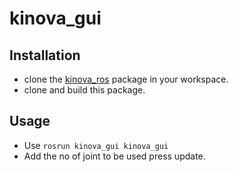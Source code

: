 # kinova_gui

## Installation

- clone the [kinova_ros](https://github.com/Kinovarobotics/kinova-ros) package in your workspace.
- clone and build this package.

## Usage
- Use `rosrun kinova_gui kinova_gui`
- Add the no of joint to be used press update.
